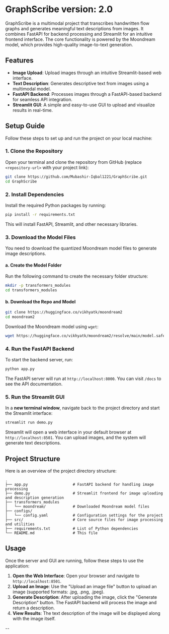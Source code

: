 # GraphScribe version: 2.0

GraphScribe is a multimodal project that transcribes handwritten flow graphs and generates meaningful text descriptions from images. It combines FastAPI for backend processing and Streamlit for an intuitive frontend interface. The core functionality is powered by the Moondream model, which provides high-quality image-to-text generation.

## Features

- **Image Upload**: Upload images through an intuitive Streamlit-based web interface.
- **Text Description**: Generates descriptive text from images using a multimodal model.
- **FastAPI Backend**: Processes images through a FastAPI-based backend for seamless API integration.
- **Streamlit GUI**: A simple and easy-to-use GUI to upload and visualize results in real-time.

## Setup Guide

Follow these steps to set up and run the project on your local machine:

### 1. Clone the Repository

Open your terminal and clone the repository from GitHub (replace `<repository-url>` with your project link):

```bash
git clone https://github.com/Mubashir-Iqbal1221/GraphScribe.git
cd GraphScribe
```

### 2. Install Dependencies

Install the required Python packages by running:

```bash
pip install -r requirements.txt
```

This will install FastAPI, Streamlit, and other necessary libraries.

### 3. Download the Model Files

You need to download the quantized Moondream model files to generate image descriptions.

#### a. Create the Model Folder

Run the following command to create the necessary folder structure:

```bash
mkdir -p transformers_modules
cd transformers_modules
```

#### b. Download the Repo and Model

```bash
git clone https://huggingface.co/vikhyatk/moondream2
cd moondream2
```

Download the Moondream model using `wget`:

```bash
wget https://huggingface.co/vikhyatk/moondream2/resolve/main/model.safetensors
```

### 4. Run the FastAPI Backend

To start the backend server, run:

```bash
python app.py
```

The FastAPI server will run at `http://localhost:8000`. You can visit `/docs` to see the API documentation.

### 5. Run the Streamlit GUI

In a **new terminal window**, navigate back to the project directory and start the Streamlit interface:

```bash
streamlit run demo.py
```

Streamlit will open a web interface in your default browser at `http://localhost:8501`. You can upload images, and the system will generate text descriptions.

## Project Structure

Here is an overview of the project directory structure:

```
.
├── app.py                    # FastAPI backend for handling image processing
├── demo.py                   # Streamlit frontend for image uploading and description generation
├── transformers_modules
│   └── moondream/            # Downloaded Moondream model files
├── configs/                  
│   └── config.yaml           # Configuration settings for the project
├── src/                      # Core source files for image processing and utilities
├── requirements.txt          # List of Python dependencies
└── README.md                 # This file
```

## Usage

Once the server and GUI are running, follow these steps to use the application:

1. **Open the Web Interface**: Open your browser and navigate to `http://localhost:8501`.
2. **Upload an Image**: Use the "Upload an image file" button to upload an image (supported formats: .jpg, .png, .jpeg).
3. **Generate Description**: After uploading the image, click the "Generate Description" button. The FastAPI backend will process the image and return a description.
4. **View Results**: The text description of the image will be displayed along with the image itself.

--